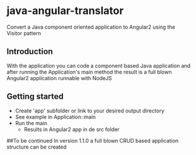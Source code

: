# java-angular-translator
Convert a Java component oriented application to Angular2 using the Visitor pattern

## Introduction
With the application you can code a component based Java application and after
running the Application's main method the result is a full blown Angular2 application
runnable with NodeJS

## Getting started
* Create 'app' subfolder or link to your desired output directory
* See example in Application::main
* Run the main
  * Results in Angular2 app in de src folder 

##To be continued
In version 1.1.0 a full blown CRUD based application structure can be created
